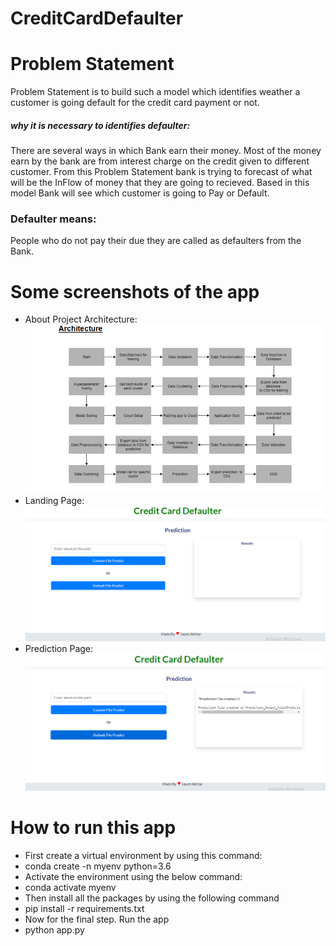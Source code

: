 # CreditCardDefaulter
# Problem Statement
Problem Statement is to build such a model which identifies weather a customer is going default for the credit card payment or not.
##### why it is necessary to identifies defaulter:
There are several ways in which Bank earn their money. Most of the money earn by the bank are from interest charge on the credit given to different customer.
 From this Problem Statement bank is trying to forecast of what will be the InFlow of money that they are going to recieved.
 Based in this model Bank will see which customer is going to Pay or Default.


### Defaulter means:   
People who do not pay their due they are called as defaulters from the Bank.
# Some screenshots of the app
* About Project Architecture:
![About Project Architeture](githubimage/ccdarchitecture.PNG)
* Landing Page:
![Landing Page](githubimage/ccdlandingpage.PNG)
* Prediction Page:
![Prediction Page](githubimage/ccdprediction.PNG)

# How to run this app
* First create a virtual environment by using this command:
* conda create -n myenv python=3.6
* Activate the environment using the below command:
* conda activate myenv
* Then install all the packages by using the following command
* pip install -r requirements.txt
* Now for the final step. Run the app
* python app.py


